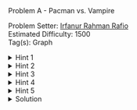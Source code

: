 

<summary>Problem A - Pacman vs. Vampire</summary>

Problem Setter: [Irfanur Rahman Rafio](https://codeforces.com/profile/Rafio)  
Estimated Difficulty: 1500  
Tag(s): Graph

<details>
<summary> Hint 1</summary>

The vampires know Pacman's moves.

</details>

<details>
<summary> Hint 2</summary>

Pacman should exit as soon as possible.

</details>

<details>
<summary> Hint 3</summary>

Find a way to count how many vampires can bite Pacman.

</details>

<details>
<summary> Hint 4</summary>

This problem has a crazy edge case.

</details>

<details>
<summary> Hint 5</summary>

What is the role of walls in this problem?

</details>

<details>
<summary>Solution</summary>

Since the vampires know Pacman's initial location and all moves (thus, the full path), there is no point for Pacman in trying to evade them. So Pacman's optimal strategy is to exit the game as soon as possible.

Each vampire is independent and can bite Pacman at most once. To bite Pacman, a vampire needs to occupy the same cell as Pacman at some point before Pacman exits the game. Now, consider the set of possible meeting points: the food cell (the cell containing the food), Pacman's position just before the food, the one before that, and so on, up to Pacman's starting cell.

If a vampire can meet Pacman at an earlier cell, then by following the same moves as Pacman, it can also meet Pacman at the food cell. The contrapositive is also true: if a vampire cannot reach the food cell in time, then it cannot meet Pacman at any earlier cell either. Therefore, the question "Can a vampire meet Pacman before it exits?" is equivalent to the simpler question "Can a vampire reach the food cell in time?"

This observation reduces the problem to comparing distances. Since both Pacman and the vampires move one cell per turn, a vampire can bite Pacman if and only if its distance to the food cell is less than or equal to Pacman's distance to the food cell.

To check this efficiently, you can run a BFS from the food cell. This gives the distance from the food to every other cell in the grid. Let $dP = \text{distance from Pacman's starting cell to the food}$ and $dV_i = \text{distance from the starting cell of the $i$-th vampire to the food}$. The $i$-th vampire can successfully bite Pacman if and only if $dV_i \le dP$.

Finally, Pacman always gains $+500$ points for eating the food, and loses $10$ points for each vampire that manages to bite. Let the number of vampires that can bite Pacman be $B$. The optimal score is: $500 - 10B$.

The following is a compact formulation of the inference:  
Optimal Score $= 500 - 10 \times |\\{ \text{Vampires that can bite Pacman in an optimal play} \\} |$  
 $= 500 - 10 \times |\\{ \text{Vampires that can meet Pacman before he exits} \\} |$  
 $= 500 - 10 \times |\\{ \text{Vampires that can meet Pacman at the food cell} \\} |$  
 $= 500 - 10 \times |\\{ \text{Vampires that can reach the food cell before Pacman or on the same turn} \\} |$  
 $= 500 - 10 \times |\\{ i : dV_i \le dP \\} |$

However, this is an **evil problem**. Every statement written till now had a hidden assumption: Pacman can reach the food and exit the game.  
However, because of the walls, this may not be true. It is possible that Pacman and the food are in separate components. In that scenario, all the vampires that are in the same component as Pacman can bite Pacman as the game won't end untill $10^7$ turns. The optimal score will then be: $-10B$.  
To find $B$, you can run DFS/BFS from Pacman's initial cell and count how many vampires are in the same component.

Time Complexity = $\mathcal{O}(nm)$

<details>

<summary>Code</summary>

```
Code
```

</details>
</details>
